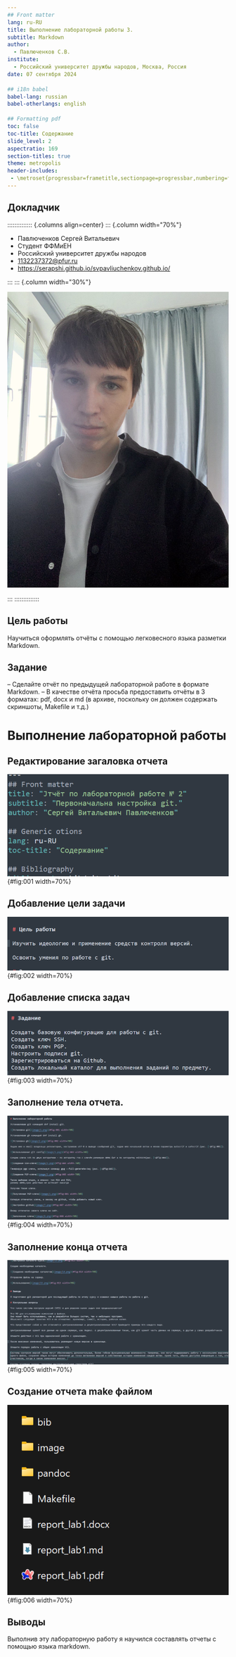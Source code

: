 ```yaml
---
## Front matter
lang: ru-RU
title: Выполнение лабораторной работы 3.
subtitle: Markdown
author:
  - Павлюченков С.В.
institute:
  - Российский университет дружбы народов, Москва, Россия
date: 07 сентября 2024

## i18n babel
babel-lang: russian
babel-otherlangs: english

## Formatting pdf
toc: false
toc-title: Содержание
slide_level: 2
aspectratio: 169
section-titles: true
theme: metropolis
header-includes:
 - \metroset{progressbar=frametitle,sectionpage=progressbar,numbering=fraction}
---
```


## Докладчик

:::::::::::::: {.columns align=center}
::: {.column width="70%"}

  * Павлюченков Сергей Витальевич
  * Студент ФФМиЕН
  * Российский университет дружбы народов
  * [1132237372@pfur.ru](mailto:1132237372@pfur.ru)
  * <https://serapshi.github.io/svpavliuchenkov.github.io/>

:::
::: {.column width="30%"}

![](./image/my_photo.jpg)

:::
::::::::::::::

## Цель работы

Научиться оформлять отчёты с помощью легковесного языка разметки Markdown.

## Задание

– Сделайте отчёт по предыдущей лабораторной работе в формате Markdown.
– В качестве отчёта просьба предоставить отчёты в 3 форматах: pdf, docx и md (в архиве,
поскольку он должен содержать скриншоты, Makefile и т.д.)

# Выполнение лабораторной работы

## Редактирование загаловка отчета

![Редактирование начала отчета](image/1.png){#fig:001 width=70%}

## Добавление цели задачи

![Цель работы](image/2.png){#fig:002 width=70%}

## Добавление списка задач

![Заполнение важной информации](image/3.png){#fig:003 width=70%}

## Заполнение тела отчета.

![Заполнения тела отчета](image/4.png){#fig:004 width=70%}

## Заполнение конца отчета

![Конец отчета](image/5.png){#fig:005 width=70%}

## Создание отчета make файлом

![Создание отчета в pdf и docx](image/6.png){#fig:006 width=70%}


## Выводы

Выполнив эту лабораторную работу я научился составлять отчеты с помощью языка markdown.


